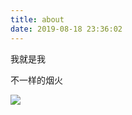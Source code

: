 ```yaml
---
title: about
date: 2019-08-18 23:36:02
---
```


我就是我

不一样的烟火

![](https://avatars2.githubusercontent.com/u/49905963?s=460&v=4)